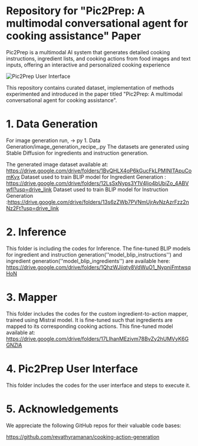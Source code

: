 # Repository for "Pic2Prep: A multimodal conversational  agent for cooking assistance" Paper
Pic2Prep is a multimodal AI system that generates detailed cooking instructions, ingredient lists, and cooking actions from food images and text inputs, offering an interactive and personalized cooking experience

![Pic2Prep User Interface](https://github.com/ChathurangiShyalika/Manufacturing_Copilot/blob/master/SmartPilot.png "Pic2Prep User Interface")

This repository contains curated dataset, implementation of methods experimented and introduced in the paper titled "Pic2Prep: A multimodal conversational  agent for cooking assistance".

# 1. Data Generation #
For image generation run, -> py 1. Data Generation/image_generation_recipe_.py 
The datasets are generated using Stable Diffusion for ingredients and instruction generation.

The generated image dataset available at: https://drive.google.com/drive/folders/1BvQHLX4oP6kGucFkLPMINlTApuComKyx
Dataset used to train BLIP model for Ingredient Generation : https://drive.google.com/drive/folders/12LsSxNyps3Y1V4Ijo4bUbiZo_4ABVwfI?usp=drive_link
Dataset used to train BLIP model for Instruction Generation :https://drive.google.com/drive/folders/13s6zZWb7PVNmUjrAvNzAzrFzz2nNz2Ft?usp=drive_link

# 2. Inference #
This folder is including the codes for Inference.
The fine-tuned BLIP models for ingredient and instruction generation(''model_blip_instructions'') and ingredient generation(''model_blip_ingredients'') are available here: https://drive.google.com/drive/folders/1QhzWJjiqty8VdWuO1_NypniFmtwsqHoN 


# 3. Mapper #
This folder includes the codes for the custom ingredient-to-action mapper, trained using  Mistral model. It is fine-tuned such that ingredients are mapped to its corresponding cooking actions. 
This fine-tuned model available at: https://drive.google.com/drive/folders/17LIhanMEzivm78BvZy2hUMVyK6GGNZlA


# 4. Pic2Prep User Interface #
This folder includes the codes for the user interface and steps to execute it.


# 5. Acknowledgements #
We appreciate the following GitHub repos for their valuable code bases:

https://github.com/revathyramanan/cooking-action-generation